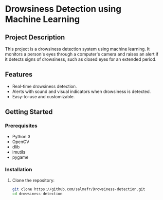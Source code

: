 # Drowsiness Detection using Machine Learning

## Project Description

This project is a drowsiness detection system using machine learning. It monitors a person's eyes through a computer's camera and raises an alert if it detects signs of drowsiness, such as closed eyes for an extended period.

## Features

- Real-time drowsiness detection.
- Alerts with sound and visual indicators when drowsiness is detected.
- Easy-to-use and customizable.

## Getting Started

### Prerequisites

- Python 3
- OpenCV
- dlib
- imutils
- pygame

### Installation

1. Clone the repository:

   ```bash
   git clone https://github.com/salmafr/Drowsiness-detection.git
   cd drowsiness-detection
